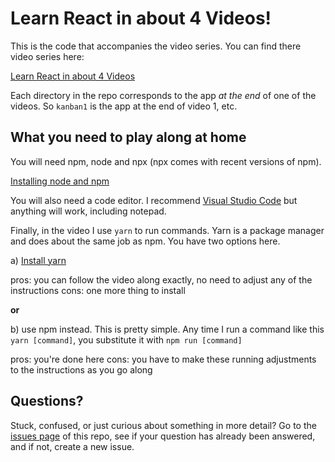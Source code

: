# Learn React in about 4 Videos!

This is the code that accompanies the video series. You can find there video series here:

[Learn React in about 4 Videos](https://www.youtube.com/playlist?list=PLCVQhCFMvcEGlxIBLzEsqvAT0D_QoMflE)

Each directory in the repo corresponds to the app *at the end* of one of the videos. So `kanban1` is the app at the end of video 1, etc.

## What you need to play along at home

You will need npm, node and npx (npx comes with recent versions of npm).

[Installing node and npm](https://docs.npmjs.com/downloading-and-installing-node-js-and-npm)

You will also need a code editor. I recommend [Visual Studio Code](https://code.visualstudio.com/) but anything will work, including notepad.

Finally, in the video I use `yarn` to run commands. Yarn is a package manager and does about the same job as npm. You have two options here. 

a) [Install yarn](https://yarnpkg.com/getting-started/install) 

pros: you can follow the video along exactly, no need to adjust any of the instructions
cons: one more thing to install

**or**

b) use npm instead. This is pretty simple. Any time I run a command like this `yarn [command]`, you substitute it with `npm run [command]`

pros: you're done here
cons: you have to make these running adjustments to the instructions as you go along

## Questions?

Stuck, confused, or just curious about something in more detail? Go to the [issues page](https://github.com/robbiecarlton/learn-react/issues) of this repo, see if your question has already been answered, and if not, create a new issue.